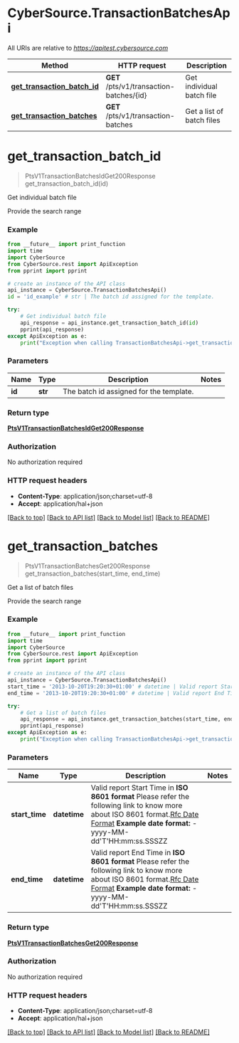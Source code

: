 # CyberSource.TransactionBatchesApi

All URIs are relative to *https://apitest.cybersource.com*

Method | HTTP request | Description
------------- | ------------- | -------------
[**get_transaction_batch_id**](TransactionBatchesApi.md#get_transaction_batch_id) | **GET** /pts/v1/transaction-batches/{id} | Get individual batch file
[**get_transaction_batches**](TransactionBatchesApi.md#get_transaction_batches) | **GET** /pts/v1/transaction-batches | Get a list of batch files


# **get_transaction_batch_id**
> PtsV1TransactionBatchesIdGet200Response get_transaction_batch_id(id)

Get individual batch file

Provide the search range

### Example 
```python
from __future__ import print_function
import time
import CyberSource
from CyberSource.rest import ApiException
from pprint import pprint

# create an instance of the API class
api_instance = CyberSource.TransactionBatchesApi()
id = 'id_example' # str | The batch id assigned for the template.

try: 
    # Get individual batch file
    api_response = api_instance.get_transaction_batch_id(id)
    pprint(api_response)
except ApiException as e:
    print("Exception when calling TransactionBatchesApi->get_transaction_batch_id: %s\n" % e)
```

### Parameters

Name | Type | Description  | Notes
------------- | ------------- | ------------- | -------------
 **id** | **str**| The batch id assigned for the template. | 

### Return type

[**PtsV1TransactionBatchesIdGet200Response**](PtsV1TransactionBatchesIdGet200Response.md)

### Authorization

No authorization required

### HTTP request headers

 - **Content-Type**: application/json;charset=utf-8
 - **Accept**: application/hal+json

[[Back to top]](#) [[Back to API list]](../README.md#documentation-for-api-endpoints) [[Back to Model list]](../README.md#documentation-for-models) [[Back to README]](../README.md)

# **get_transaction_batches**
> PtsV1TransactionBatchesGet200Response get_transaction_batches(start_time, end_time)

Get a list of batch files

Provide the search range

### Example 
```python
from __future__ import print_function
import time
import CyberSource
from CyberSource.rest import ApiException
from pprint import pprint

# create an instance of the API class
api_instance = CyberSource.TransactionBatchesApi()
start_time = '2013-10-20T19:20:30+01:00' # datetime | Valid report Start Time in **ISO 8601 format** Please refer the following link to know more about ISO 8601 format.[Rfc Date Format](https://xml2rfc.tools.ietf.org/public/rfc/html/rfc3339.html#anchor14)   **Example date format:**   - yyyy-MM-dd'T'HH:mm:ss.SSSZZ 
end_time = '2013-10-20T19:20:30+01:00' # datetime | Valid report End Time in **ISO 8601 format** Please refer the following link to know more about ISO 8601 format.[Rfc Date Format](https://xml2rfc.tools.ietf.org/public/rfc/html/rfc3339.html#anchor14)   **Example date format:**   - yyyy-MM-dd'T'HH:mm:ss.SSSZZ 

try: 
    # Get a list of batch files
    api_response = api_instance.get_transaction_batches(start_time, end_time)
    pprint(api_response)
except ApiException as e:
    print("Exception when calling TransactionBatchesApi->get_transaction_batches: %s\n" % e)
```

### Parameters

Name | Type | Description  | Notes
------------- | ------------- | ------------- | -------------
 **start_time** | **datetime**| Valid report Start Time in **ISO 8601 format** Please refer the following link to know more about ISO 8601 format.[Rfc Date Format](https://xml2rfc.tools.ietf.org/public/rfc/html/rfc3339.html#anchor14)   **Example date format:**   - yyyy-MM-dd&#39;T&#39;HH:mm:ss.SSSZZ  | 
 **end_time** | **datetime**| Valid report End Time in **ISO 8601 format** Please refer the following link to know more about ISO 8601 format.[Rfc Date Format](https://xml2rfc.tools.ietf.org/public/rfc/html/rfc3339.html#anchor14)   **Example date format:**   - yyyy-MM-dd&#39;T&#39;HH:mm:ss.SSSZZ  | 

### Return type

[**PtsV1TransactionBatchesGet200Response**](PtsV1TransactionBatchesGet200Response.md)

### Authorization

No authorization required

### HTTP request headers

 - **Content-Type**: application/json;charset=utf-8
 - **Accept**: application/hal+json

[[Back to top]](#) [[Back to API list]](../README.md#documentation-for-api-endpoints) [[Back to Model list]](../README.md#documentation-for-models) [[Back to README]](../README.md)

